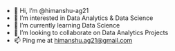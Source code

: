 - 👋 Hi, I’m @himanshu-ag21
- 👀 I’m interested in Data Analytics & Data Science
- 🌱 I’m currently learning Data Science
- 💞️ I’m looking to collaborate on Data Analytics Projects
- 📫 Ping me at himanshu.ag21@gmail.com

<!---
himanshu-ag21/himanshu-ag21 is a ✨ special ✨ repository because its `README.md` (this file) appears on your GitHub profile.
You can click the Preview link to take a look at your changes.
--->
